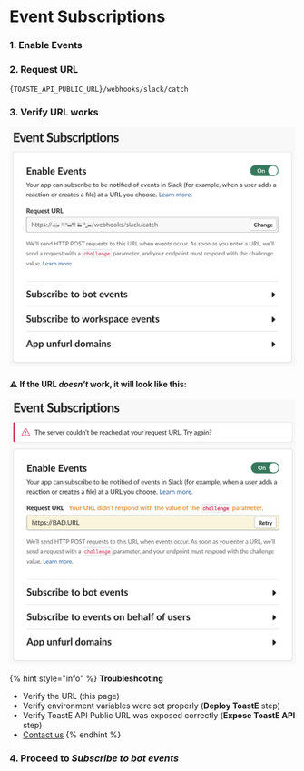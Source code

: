 # Event Subscriptions

### 1. Enable Events

### 2. Request URL

```text
{TOASTE_API_PUBLIC_URL}/webhooks/slack/catch
```

### 3. Verify URL works

![](../../../../.gitbook/assets/image%20%2830%29.png)

#### ⚠️  If the URL _doesn't_  work, it will look like this:

![](../../../../.gitbook/assets/image%20%2841%29.png)

{% hint style="info" %}
**Troubleshooting**

* Verify the URL \(this page\)
* Verify environment variables were set properly \(**Deploy ToastE** step\)
* Verify ToastE API Public URL was exposed correctly \(**Expose ToastE API** step\)
* [Contact us](../../../../support.md)
{% endhint %}

### 4. Proceed to _Subscribe to bot events_



